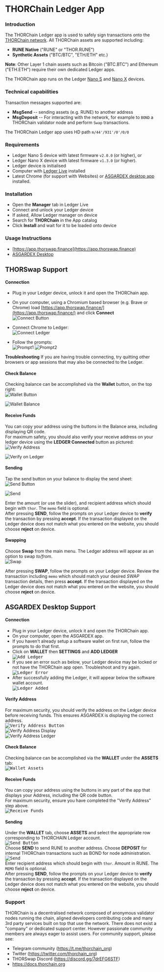 # THORChain Ledger App
### Introduction

The THORChain Ledger app is used to safely sign transactions onto the [THORChain network](https://thorchain.org). All THORChain assets are supported including:
- **RUNE Native** ("RUNE" or "THOR.RUNE")
- **Synthetic Assets** ("BTC/BTC", "ETH/ETH" etc.)

**Note**: Other Layer 1 chain assets such as Bitcoin ("BTC.BTC") and Ethereum ("ETH.ETH") require their own dedicated Ledger apps.

The THORChain app runs on the Ledger [Nano S](https://shop.ledger.com/products/ledger-nano-s) and [Nano X](https://shop.ledger.com/pages/ledger-nano-x) devices.

### Technical capabilities
Transaction messages supported are:
- **MsgSend** -- sending assets (e.g. RUNE) to another address
- **MsgDeposit** -- For interacting with the network, for example to `BOND` a THORChain validator node and perform `Swap` transactions.  

The THORChain Ledger app uses HD path `m/44'/931'/0'/0/0`

### Requirements

- Ledger Nano S device with latest firmware `v2.0.0` (or higher), or
- Ledger Nano X device with latest firmware `v1.3.0` (or higher).
- Ledger device is initialised
- Computer with [Ledger Live](https://www.ledger.com/ledger-live) installed 
- Latest Chrome (for support with Websites) or [ASGARDEX desktop app](https://github.com/thorchain/asgardex-electron/releases) installed.

### Installation

- Open the **Manager** tab in Ledger Live
- Connect and unlock your Ledger device
- If asked, Allow Ledger manager on device
- Search for **THORChain** in the App catalog
- Click **Install** and wait for it to be loaded onto device

### Usage Instructions

* [https://app.thorswap.finance](https://app.thorswap.finance)  
* [ASGARDEX Desktop](https://github.com/thorchain/asgardex-electron/releases)  

## THORSwap Support

#### Connection

- Plug in your Ledger device, unlock it and open the THORChain app.  
- On your computer, using a Chromium based browser (e.g. Brave or Chrome) load [https://app.thorswap.finance/](https://app.thorswap.finance/) and click **Connect**  
![Connect Button](https://user-images.githubusercontent.com/9930965/183312917-261173c2-6fe2-4a9a-9eb7-5967f74ae312.png)

- Connect Chrome to Ledger:  
![Connect Ledger](img/THORSwap_Connect4.png)  
- Follow the prompts:  
![Prompt1](https://user-images.githubusercontent.com/9930965/183312749-15082700-9951-498e-aaff-de1550dd2dc6.png)
![Prompt2](https://user-images.githubusercontent.com/9930965/183312782-f234e60c-bbfb-43d8-83ab-fff8b5b99431.png)

**Troubleshooting** If you are having trouble connecting, try quitting other browsers or app sessions that may also be connected to the Ledger.  

#### Check Balance

Checking balance can be accomplished via the **Wallet** button, on the top right:  
![Wallet Button](https://user-images.githubusercontent.com/9930965/183312576-d9c53416-21e9-454a-9d04-658749a9f9d7.png)

![Wallet Balance](https://user-images.githubusercontent.com/9930965/183312610-ead35b77-ba3f-4d58-9c96-5c6fcd0131cd.png)


#### Receive Funds

You can copy your address using the buttons in the Balance area, including displaying QR code.  
For maximum safety, you should also verify your receive address on your ledger device using the **LEDGER Connected** button as pictured:  
![Verify Address](https://user-images.githubusercontent.com/9930965/183312528-d96993db-214b-4fa7-9024-767fb3c4642a.png)

![Verify on Ledger](img/Ledger_VerifyAddress.png)  

#### Sending

Tap the send button on your balance to display the send sheet:  
![Send Button](https://user-images.githubusercontent.com/9930965/183312861-24591912-c5fd-44da-bbe8-3f94e3d1da6d.png)

![Send](https://user-images.githubusercontent.com/9930965/183312871-0b4229a3-3428-4a41-92fa-6dbedbe5c3d9.png)


Enter the amount (or use the slider), and recipient address which should begin with `thor`. The `memo` field is optional.  
After pressing **SEND**, follow the prompts on your Ledger device to **verify** the transaction by pressing **accept**. If the transaction displayed on the Ledger device does not match what you entered on the website, you should choose **reject** on device.  

#### Swapping

Choose **Swap** from the main menu. The Ledger address will appear as an option to swap *to/from*.  
![Swap](https://user-images.githubusercontent.com/9930965/183312843-b2cd0844-a162-4e31-aa1d-a16d3b1f8de9.png)

After pressing **SWAP**, follow the prompts on your Ledger device. Review the transaction including `memo` which should match your desired *SWAP* transaction details, then press **accept**. If the transaction displayed on the Ledger device does not match what you entered on the website, you should choose **reject** on device.  

## ASGARDEX Desktop Support

#### Connection  

- Plug in your Ledger device, unlock it and open the THORChain app.  
- On your computer, open the ASGARDEX app.  
- If you haven't already setup a software wallet on first run, follow the prompts to do that first.  
- Click on **WALLET** then **SETTINGS** and **ADD LEDGER**  
<kbd>![Add Ledger](img/ASGARDEX_Add_Ledger.png)</kbd>  
- If you see an error such as below, your Ledger device may be locked or not have the THORChain app open. Troubleshoot and try again.  
<kbd>![Ledger Error](img/ASGARDEX_Add_Address_Error.png)</kbd>  
- After successfully adding the Ledger, it will appear below the software wallet account.  
<kbd>![Ledger Added](img/ASGARDEX_Address_Added.png)</kbd>  

#### Verify Address

For maximum security, you should verify the address on the Ledger device before receiving funds. This ensures ASGARDEX is displaying the correct address.  
<kbd>![Verify Address Button](img/ASGARDEX_VerifyAddressButton.png)</kbd>  
![Verify Address Display](img/ASGARDEX_VerifyAddress.png)  
![Verify Address Ledger](img/Ledger_VerifyAddress.png)  

#### Check Balance  

Checking balance can be accomplished via the **WALLET** under the **ASSETS** tab:  
<kbd>![Wallet Assets](img/ASGARDEX_Balance.png)</kbd>  
 

#### Receive Funds  

You can copy your address using the buttons in any part of the app that displays your Address, including the QR code button.  
For maximum security, ensure you have completed the "Verify Address" step above.  
<kbd>![Receive Funds](img/ASGARDEX_Receive_Funds.png)</kbd>  

#### Sending  

Under the **WALLET** tab, choose **ASSETS** and select the appropriate row corresponding to THORCHAIN Ledger account.  
<kbd>![Send Button](img/ASGARDEX_Send_Deposit.png)</kbd>  
Choose **SEND** to send RUNE to another address. Choose **DEPOSIT** for internal THORChain transactions such as BOND for node administration.  
<kbd>![Send](img/ASGARDEX_Send.png)</kbd>  
Enter recipient address which should begin with `thor`. Amount in RUNE. The `MEMO` field is optional.  
After pressing **SEND**, follow the prompts on your Ledger device to **verify** the transaction by pressing **accept**. If the transaction displayed on the Ledger device does not match what you entered on the website, you should choose **reject** on device.  


### Support

THORChain is a decentralised network composed of anonymous validator nodes running the chain, aligned developers contributing code and many 3rd party services built on top that use the network. There does not exist a "company" or dedicated support center. However passionate community members are always eager to assist users. For community support, please see: 
- Telegram community (https://t.me/thorchain_org)
- Twitter (https://twitter.com/thorchain_org)
- THORSwap Discord (https://discord.gg/7drEFG6STF) 
- https://docs.thorchain.org 
